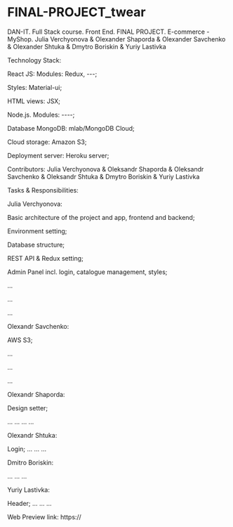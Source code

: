 # FINAL-PROJECT_twear
DAN-IT. Full Stack course. Front End. FINAL PROJECT. E-commerce - MyShop. Julia Verchyonova &amp; Olexander Shaporda &amp; Olexander Savchenko &amp; Olexander Shtuka &amp; Dmytro Boriskin &amp; Yuriy Lastivka

Technology Stack:

React JS: Modules: Redux, ---;

Styles: Material-ui;

HTML views: JSX;

Node.js. Modules: ----;

Database MongoDB: mlab/MongoDB Cloud;

Cloud storage: Amazon S3;

Deployment server: Heroku server;



Contributors: Julia Verchyonova & Oleksandr Shaporda & Oleksandr Savchenko & Oleksandr Shtuka & Dmytro Boriskin & Yuriy Lastivka


Tasks & Responsibilities:


Julia Verchyonova:

Basic architecture of the project and app, frontend and backend;

Environment setting;

Database structure;

REST API & Redux setting;

Admin Panel incl. login, catalogue management, styles;

...

...

...


Olexandr Savchenko:

AWS S3;

...

...

...


Olexandr Shaporda:

Design setter;

...
...
...
...


Olexandr Shtuka:

Login;
...
...
...


Dmitro Boriskin:

...
...
...


Yuriy Lastivka:

Header;
...
...
...












Web Preview link: https://
